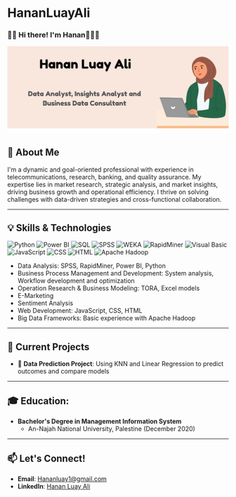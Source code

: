 # HananLuayAli
### 👋🏻 Hi there! I'm Hanan👩🏻‍💻
 ![Hijabi Avatar](https://github.com/HananLuayAli/HananLuayAli/blob/main/Hanan%20Luay%20Ali1.png)

## 🚀 About Me
I'm a dynamic and goal-oriented professional with experience in telecommunications, research, banking, and quality assurance. My expertise lies in market research, strategic analysis, and market insights, driving business growth and operational efficiency. I thrive on solving challenges with data-driven strategies and cross-functional collaboration.

---

## 💡 Skills & Technologies

![Python](https://img.shields.io/badge/-Python-3776AB?style=flat&logo=python&logoColor=white)
![Power BI](https://img.shields.io/badge/-Power%20BI-F2C811?style=flat&logo=power-bi&logoColor=black)
![SQL](https://img.shields.io/badge/-SQL-4479A1?style=flat&logo=MySQL&logoColor=white)
![SPSS](https://img.shields.io/badge/-SPSS-000000?style=flat&logoColor=white)
![WEKA](https://img.shields.io/badge/-WEKA-4E9A06?style=flat&logoColor=white)
![RapidMiner](https://img.shields.io/badge/-RapidMiner-FF8C00?style=flat&logoColor=white)
![Visual Basic](https://img.shields.io/badge/-Visual%20Basic-5C2D91?style=flat&logo=visualstudio&logoColor=white)
![JavaScript](https://img.shields.io/badge/-JavaScript-F7DF1E?style=flat&logo=javascript&logoColor=black)
![CSS](https://img.shields.io/badge/-CSS-1572B6?style=flat&logo=css3&logoColor=white)
![HTML](https://img.shields.io/badge/-HTML-E34F26?style=flat&logo=html5&logoColor=white)
![Apache Hadoop](https://img.shields.io/badge/-Apache%20Hadoop-66CCFF?style=flat&logo=apachehadoop&logoColor=black)

- Data Analysis: SPSS, RapidMiner, Power BI, Python
- Business Process Management and Development: System analysis, Workflow development and optimization
- Operation Research & Business Modeling: TORA, Excel models
- E-Marketing
- Sentiment Analysis
- Web Development: JavaScript, CSS, HTML
- Big Data Frameworks: Basic experience with Apache Hadoop
---

## 🌟 Current Projects

- 🔭 **Data Prediction Project**: Using KNN and Linear Regression to predict outcomes and compare models

---

## 🎓 Education:

- **Bachelor's Degree in Management Information System**
  - An-Najah National University, Palestine (December 2020)
---

## 📫 Let's Connect!

- **Email**: [Hananluay1@gmail.com](mailto:Hananluay1@gmail.com)
- **LinkedIn**: [Hanan Luay Ali](https://www.linkedin.com/in/hanan-luay-ali-039360193utm_source=share&utm_campaign=share_via&utm_content=profile&utm_medium=ios_app)


